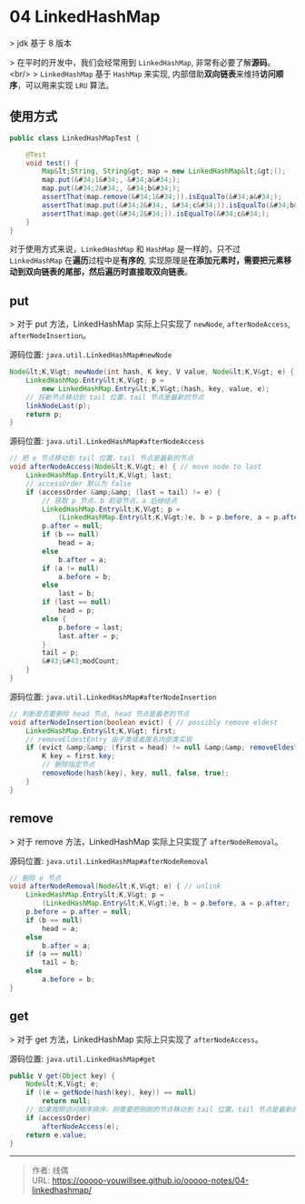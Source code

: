 # 04 LinkedHashMap


&gt; jdk 基于 8 版本

&gt; 在平时的开发中，我们会经常用到 `LinkedHashMap`, 非常有必要了解**源码**。 &lt;br/&gt;
&gt; `LinkedHashMap` 基于 `HashMap` 来实现, 内部借助**双向链表**来维持**访问顺序**，可以用来实现 `LRU` 算法。

## 使用方式

```java
public class LinkedHashMapTest {

    @Test
    void test() {
        Map&lt;String, String&gt; map = new LinkedHashMap&lt;&gt;();
        map.put(&#34;1&#34;, &#34;a&#34;);
        map.put(&#34;2&#34;, &#34;b&#34;);
        assertThat(map.remove(&#34;1&#34;)).isEqualTo(&#34;a&#34;);
        assertThat(map.put(&#34;2&#34;, &#34;c&#34;)).isEqualTo(&#34;b&#34;);
        assertThat(map.get(&#34;2&#34;)).isEqualTo(&#34;c&#34;);
    }
}
```

对于使用方式来说，`LinkedHashMap` 和 `HashMap` 是一样的，只不过 `LinkedHashMap` 在**遍历**过程中是**有序的**, 实现原理是**在添加元素时，需要把元素移动到双向链表的尾部，然后遍历时直接取双向链表**。

## put

&gt; 对于 put 方法，LinkedHashMap 实际上只实现了 `newNode`, `afterNodeAccess`, `afterNodeInsertion`。

源码位置: `java.util.LinkedHashMap#newNode`

```java
Node&lt;K,V&gt; newNode(int hash, K key, V value, Node&lt;K,V&gt; e) {
    LinkedHashMap.Entry&lt;K,V&gt; p =
        new LinkedHashMap.Entry&lt;K,V&gt;(hash, key, value, e);
    // 将新节点移动到 tail 位置，tail 节点是最新的节点
    linkNodeLast(p);
    return p;
}
```


源码位置: `java.util.LinkedHashMap#afterNodeAccess`

```java
// 把 e 节点移动到 tail 位置，tail 节点是最新的节点
void afterNodeAccess(Node&lt;K,V&gt; e) { // move node to last
    LinkedHashMap.Entry&lt;K,V&gt; last;
    // accessOrder 默认为 false
    if (accessOrder &amp;&amp; (last = tail) != e) {
        // 获取 p 节点，b 前驱节点，a 后继结点
        LinkedHashMap.Entry&lt;K,V&gt; p =
            (LinkedHashMap.Entry&lt;K,V&gt;)e, b = p.before, a = p.after;
        p.after = null;
        if (b == null)
            head = a;
        else
            b.after = a;
        if (a != null)
            a.before = b;
        else
            last = b;
        if (last == null)
            head = p;
        else {
            p.before = last;
            last.after = p;
        }
        tail = p;
        &#43;&#43;modCount;
    }
}
```

源码位置: `java.util.LinkedHashMap#afterNodeInsertion`

```java
// 判断是否要删除 head 节点, head 节点是最老的节点
void afterNodeInsertion(boolean evict) { // possibly remove eldest
    LinkedHashMap.Entry&lt;K,V&gt; first;
    // removeEldestEntry 由子类或者匿名内部类实现
    if (evict &amp;&amp; (first = head) != null &amp;&amp; removeEldestEntry(first)) {
        K key = first.key;
        // 删除指定节点
        removeNode(hash(key), key, null, false, true);
    }
}
```

## remove

&gt; 对于 remove 方法，LinkedHashMap 实际上只实现了 `afterNodeRemoval`。

源码位置: `java.util.LinkedHashMap#afterNodeRemoval`

```java
// 删除 e 节点
void afterNodeRemoval(Node&lt;K,V&gt; e) { // unlink
    LinkedHashMap.Entry&lt;K,V&gt; p =
        (LinkedHashMap.Entry&lt;K,V&gt;)e, b = p.before, a = p.after;
    p.before = p.after = null;
    if (b == null)
        head = a;
    else
        b.after = a;
    if (a == null)
        tail = b;
    else
        a.before = b;
}
```

## get

&gt; 对于 get 方法，LinkedHashMap 实际上只实现了 `afterNodeAccess`。

源码位置: `java.util.LinkedHashMap#get`

```java
public V get(Object key) {
    Node&lt;K,V&gt; e;
    if ((e = getNode(hash(key), key)) == null)
        return null;
    // 如果按照访问顺序排序，则需要把刚刚的节点移动到 tail 位置，tail 节点是最新的节点
    if (accessOrder)
        afterNodeAccess(e);
    return e.value;
}
```



---

> 作者: 线偶  
> URL: https://ooooo-youwillsee.github.io/ooooo-notes/04-linkedhashmap/  

